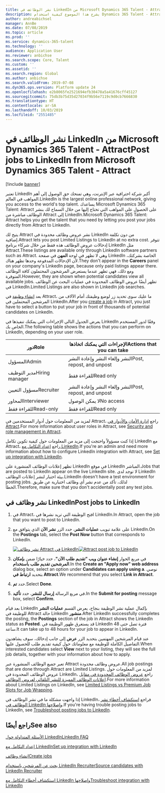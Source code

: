 ```yaml
---
title: نشر الوظائف في LinkedIn من Microsoft Dynamics 365 Talent - Attract
description: يشرح هذا الموضوع كيفية استخدام Dynamics 365 Talent - Attract لنشر الوظائف في LinkedIn.
author: andreabichsel
manager: AnnBe
ms.date: 07/08/2019
ms.topic: article
ms.prod: ''
ms.service: dynamics-365-talent
ms.technology: ''
audience: Application User
ms.reviewer: anbichse
ms.search.scope: Core, Talent
ms.custom: ''
ms.assetid: ''
ms.search.region: Global
ms.author: anbichse
ms.search.validFrom: 2019-07-08
ms.dyn365.ops.version: Platform update 24
ms.openlocfilehash: e2b8065fe2521694efb30478a5a41676cff45127
ms.sourcegitcommit: 75db3b75d35d27034f9b56e7119c9d0cb7666830
ms.translationtype: HT
ms.contentlocale: ar-SA
ms.lasthandoff: 10/03/2019
ms.locfileid: "2551485"
---
```

# <a name="post-jobs-to-linkedin-from-microsoft-dynamics-365-talent---attract"></a><span data-ttu-id="f1131-103">نشر الوظائف في LinkedIn من Microsoft Dynamics 365 Talent - Attract</span><span class="sxs-lookup"><span data-stu-id="f1131-103">Post jobs to LinkedIn from Microsoft Dynamics 365 Talent - Attract</span></span>

[!include [banner](../includes/banner.md)]

<span data-ttu-id="f1131-104">تعتبر LinkedIn أكبر شركة احترافية عبر الإنترنت، وهي تمنحك حق الوصول إلى أهم المواهب في العالم.‬</span><span class="sxs-lookup"><span data-stu-id="f1131-104">LinkedIn is the largest online professional network, giving you access to the world's top talent.</span></span> <span data-ttu-id="f1131-105">يساعدك Microsoft Dynamics 365 Talent: Attract على الحصول على المواهب التي تحتاج إليها من خلال السماح لك بنشر الوظائف مباشرة من Attract إلى LinkedIn.</span><span class="sxs-lookup"><span data-stu-id="f1131-105">Microsoft Dynamics 365 Talent: Attract helps you get the talent that you need by letting you post your jobs directly from Attract to LinkedIn.</span></span>

<span data-ttu-id="f1131-106">يتيح لك Attract نشر عروض وظائف محدودة في LinkedIn من دون تكلفة إضافية.</span><span class="sxs-lookup"><span data-stu-id="f1131-106">Attract lets you post Limited Listings to LinkedIn at no extra cost.</span></span> <span data-ttu-id="f1131-107">تتوفر إدخالات عروض الوظائف هذه فقط من خلال شركاء برنامج LinkedIn مثل Attract.</span><span class="sxs-lookup"><span data-stu-id="f1131-107">These listings are available only through LinkedIn software partners such as Attract.</span></span> <span data-ttu-id="f1131-108">وهي لا تظهر في لوحة **المهن** في صفحة LinkedIn الخاصة بشركتك، لأن الإدخالات المدفوعة وحدها تظهر هناك.</span><span class="sxs-lookup"><span data-stu-id="f1131-108">They don't appear in the **Careers** panel on your company's LinkedIn page, because only paid listings appear there.</span></span> <span data-ttu-id="f1131-109">ومع ذلك، فهي تظهر عندما يستعرض المرشحون المحتملون كافة الوظائف المتوفرة.</span><span class="sxs-lookup"><span data-stu-id="f1131-109">However, they are shown when potential candidates view all available jobs.</span></span> <span data-ttu-id="f1131-110">تظهر أيضًا عروض الوظائف المحدودة في عمليات البحث عن الوظائف في LinkedIn.</span><span class="sxs-lookup"><span data-stu-id="f1131-110">Limited Listings are also shown in LinkedIn job searches.</span></span>

<span data-ttu-id="f1131-111">بعد [إنشاء وظيفة](./creating-jobs-attract.md) في Attract، ما عليك سوى تحديد زر لوضع وظيفتك أمام الآلاف من المرشحين المحتملين في LinkedIn.</span><span class="sxs-lookup"><span data-stu-id="f1131-111">After you [create a job](./creating-jobs-attract.md) in Attract, you just have to select a button to put your job in front of thousands of potential candidates on LinkedIn.</span></span>

<span data-ttu-id="f1131-112">يعرض الجدول التالي الإجراءات التي يمكنك تنفيذها في LinkedIn وفقًا لدور المستخدم الخاص بك.</span><span class="sxs-lookup"><span data-stu-id="f1131-112">The following table shows the actions that you can perform on LinkedIn, depending on your user role.</span></span>

| <span data-ttu-id="f1131-113">دور</span><span class="sxs-lookup"><span data-stu-id="f1131-113">Role</span></span> | <span data-ttu-id="f1131-114">الإجراءات التي يمكنك اتخاذها</span><span class="sxs-lookup"><span data-stu-id="f1131-114">Actions that you can take</span></span> |
|---|---|
| <span data-ttu-id="f1131-115">المسؤول</span><span class="sxs-lookup"><span data-stu-id="f1131-115">Admin</span></span> | <span data-ttu-id="f1131-116">النشر وإلغاء النشر وإعادة النشر</span><span class="sxs-lookup"><span data-stu-id="f1131-116">Post, repost, and unpost</span></span> |
| <span data-ttu-id="f1131-117">مدير التوظيف</span><span class="sxs-lookup"><span data-stu-id="f1131-117">Hiring manager</span></span> | <span data-ttu-id="f1131-118">للقراءة فقط</span><span class="sxs-lookup"><span data-stu-id="f1131-118">Read only</span></span> |
| <span data-ttu-id="f1131-119">مسؤول التعيين</span><span class="sxs-lookup"><span data-stu-id="f1131-119">Recruiter</span></span> | <span data-ttu-id="f1131-120">النشر وإلغاء النشر وإعادة النشر</span><span class="sxs-lookup"><span data-stu-id="f1131-120">Post, repost, and unpost</span></span> |
| <span data-ttu-id="f1131-121">المحاور</span><span class="sxs-lookup"><span data-stu-id="f1131-121">Interviewer</span></span> | <span data-ttu-id="f1131-122">لا يمكن الوصول</span><span class="sxs-lookup"><span data-stu-id="f1131-122">No access</span></span> |
| <span data-ttu-id="f1131-123">للقراءة فقط</span><span class="sxs-lookup"><span data-stu-id="f1131-123">Read-only</span></span> | <span data-ttu-id="f1131-124">للقراءة فقط</span><span class="sxs-lookup"><span data-stu-id="f1131-124">Read only</span></span> |

<span data-ttu-id="f1131-125">لمزيد من المعلومات حول أدوار المستخدمين في Attract، راجع [إدارة الأمان والأدوار في Attract‬](./security-attract.md).</span><span class="sxs-lookup"><span data-stu-id="f1131-125">For more information about user roles in Attract, see [Security and role management in Attract](./security-attract.md).</span></span>

<span data-ttu-id="f1131-126">إذا كنت مسؤولاً واحتجت إلى مزيد من المعلومات حول كيفية تكوين تكامل LinkedIn مع Attract، راجع [إعداد التكامل مع LinkedIn](./attract-admin-linkedin.md).</span><span class="sxs-lookup"><span data-stu-id="f1131-126">If you're an admin and need more information about how to configure LinkedIn integration with Attract, see [Set up integration with LinkedIn](./attract-admin-linkedin.md).</span></span>

<span data-ttu-id="f1131-127">تظهر إعلانات الوظائف المنشورة على LinkedIn في موقع LinkedIn المباشر.</span><span class="sxs-lookup"><span data-stu-id="f1131-127">Jobs that are posted to LinkedIn appear on the live LinkedIn site.</span></span> <span data-ttu-id="f1131-128">لا توجد لدى LinkedIn بيئة اختبار لنشر إعلانات الوظائف.</span><span class="sxs-lookup"><span data-stu-id="f1131-128">LinkedIn doesn't have a test environment for posting jobs.</span></span> <span data-ttu-id="f1131-129">لذلك، تأكد من عدم نشر أي وظائف اختبارية عن طريق الخطأ.</span><span class="sxs-lookup"><span data-stu-id="f1131-129">Therefore, make sure that you don't accidentally post any test jobs.</span></span>

## <a name="post-jobs-to-linkedin"></a><span data-ttu-id="f1131-130">نشر وظائف في LinkedIn</span><span class="sxs-lookup"><span data-stu-id="f1131-130">Post jobs to LinkedIn</span></span>

1. <span data-ttu-id="f1131-131">في Attract، افتح الوظيفة التي تريد نشرها في LinkedIn.</span><span class="sxs-lookup"><span data-stu-id="f1131-131">In Attract, open the job that you want to post to LinkedIn.</span></span>
2. <span data-ttu-id="f1131-132">على علامة تبويب **عمليات النشر**، حدد الزر **نشر الآن** الذي يتوافق مع LinkedIn.</span><span class="sxs-lookup"><span data-stu-id="f1131-132">On the **Postings** tab, select the **Post Now** button that corresponds to LinkedIn.</span></span>

    <span data-ttu-id="f1131-133">[![نشر وظائف Attract في LinkedIn‎](./media/attract-post-job-to-linkedin.png)](./media/attract-post-job-to-linkedin.png)</span><span class="sxs-lookup"><span data-stu-id="f1131-133">[![Attract post job to LinkedIn](./media/attract-post-job-to-linkedin.png)](./media/attract-post-job-to-linkedin.png)</span></span>

3. <span data-ttu-id="f1131-134">في مربع الحوار **إنشاء عنوان ويب "تقديم طلب الآن"**، حدد خيارًا ضمن **بإمكان المرشحين تقديم طلب باستخدام**.</span><span class="sxs-lookup"><span data-stu-id="f1131-134">In the **Create an "Apply now" web address** dialog box, select an option under **Candidates can apply using a**.</span></span> <span data-ttu-id="f1131-135">نوصي بتحديد **ارتباط في Attract‎**.</span><span class="sxs-lookup"><span data-stu-id="f1131-135">We recommend that you select **Link in Attract**.</span></span>
4. <span data-ttu-id="f1131-136">حدد **تم**.</span><span class="sxs-lookup"><span data-stu-id="f1131-136">Select **Done**.</span></span>
5. <span data-ttu-id="f1131-137">في مربع الرسالة **إرسال للنشر**، حدد **تأكيد**.</span><span class="sxs-lookup"><span data-stu-id="f1131-137">In the **Submit for posting** message box, select **Confirm**.</span></span>

<span data-ttu-id="f1131-138">بعد قيام LinkedIn بإكمال عملية نشر الوظيفة بنجاح، يعرض القسم **عمليات النشر** للوظيفة في Attract حالة LinkedIn **منشور**.</span><span class="sxs-lookup"><span data-stu-id="f1131-138">After LinkedIn successfully completes the posting, the **Postings** section of the job in Attract shows the LinkedIn status as **Posted**.</span></span> <span data-ttu-id="f1131-139">قد يستغرق ظهور الوظيفة في LinkedIn فترة تصل حتى 48 ساعة.</span><span class="sxs-lookup"><span data-stu-id="f1131-139">It can take up to 48 hours for your job to appear in LinkedIn.</span></span>

<span data-ttu-id="f1131-140">عند قيام المرشحين المهتمين بتحديد الزر **عرض** إلى جانب إدخالك، سوف يشاهدون التفاصيل الكاملة للوظيفة مع معلوماتك حول كيفية تقديم طلب للحصول عليها.</span><span class="sxs-lookup"><span data-stu-id="f1131-140">When interested candidates select **View** next to your listing, they will see the full job details, together with your information about how to apply.</span></span>

<span data-ttu-id="f1131-141">تعبر جميع الوظائف المنشورة عبر Attract عروض وظائف محدودة.</span><span class="sxs-lookup"><span data-stu-id="f1131-141">All job postings that are done through Attract are Limited Listings.</span></span> <span data-ttu-id="f1131-142">لمزيد من المعلومات حول عروض الوظائف المحدودة في LinkedIn، راجع [عروض الوظائف المحدودة في مقابل إعلانات الوظائف المميزة للنشر التلقائي لعروض الوظائف](https://www.linkedin.com/help/recruiter/answer/79049).</span><span class="sxs-lookup"><span data-stu-id="f1131-142">For more information about Limited Listings on LinkedIn, see [Limited Listings vs Premium Job Slots for Job Wrapping](https://www.linkedin.com/help/recruiter/answer/79049).</span></span>

<span data-ttu-id="f1131-143">إذا واجهت مشكلة ما في نشر الوظائف في LinkedIn، فراجع [استكشاف أخطاء نشر الوظائف في LinkedIn‏‎‏‎ وإصلاحها](./attract-troubleshoot-linkedin.md).</span><span class="sxs-lookup"><span data-stu-id="f1131-143">If you're having trouble posting jobs to LinkedIn, see [Troubleshoot posting jobs to LinkedIn](./attract-troubleshoot-linkedin.md).</span></span>

## <a name="see-also"></a><span data-ttu-id="f1131-144">راجع أيضًا</span><span class="sxs-lookup"><span data-stu-id="f1131-144">See also</span></span>

[<span data-ttu-id="f1131-145">الأسئلة المتداولة حول LinkedIn</span><span class="sxs-lookup"><span data-stu-id="f1131-145">LinkedIn FAQ</span></span>](./attract-linkedin-faq.md)

[<span data-ttu-id="f1131-146">إعداد التكامل مع LinkedIn</span><span class="sxs-lookup"><span data-stu-id="f1131-146">Set up integration with LinkedIn</span></span>](./attract-admin-linkedin.md)

[<span data-ttu-id="f1131-147">إنشاء وظائف</span><span class="sxs-lookup"><span data-stu-id="f1131-147">Create jobs</span></span>](./creating-jobs-attract.md)

[<span data-ttu-id="f1131-148">بحث عن المرشحين باستخدام LinkedIn Recruiter</span><span class="sxs-lookup"><span data-stu-id="f1131-148">Source candidates with LinkedIn Recruiter</span></span>](./attract-linkedin-recruiter.md)

[<span data-ttu-id="f1131-149">استكشاف أخطاء التكامل مع LinkedIn وإصلاحها</span><span class="sxs-lookup"><span data-stu-id="f1131-149">Troubleshoot integration with LinkedIn</span></span>](./attract-troubleshoot-linkedin.md)
